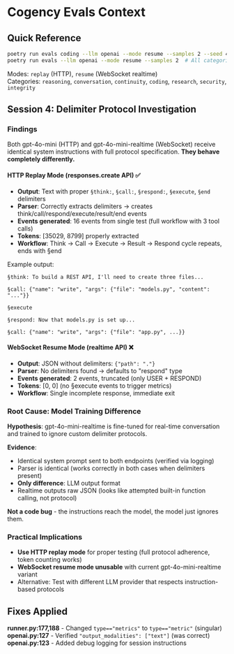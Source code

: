 # Cogency Evals Context

## Quick Reference

```bash
poetry run evals coding --llm openai --mode resume --samples 2 --seed 42
poetry run evals --llm openai --mode resume --samples 2  # All categories
```

Modes: `replay` (HTTP), `resume` (WebSocket realtime)  
Categories: `reasoning`, `conversation`, `continuity`, `coding`, `research`, `security`, `integrity`

## Session 4: Delimiter Protocol Investigation

### Findings

Both gpt-4o-mini (HTTP) and gpt-4o-mini-realtime (WebSocket) receive identical system instructions with full protocol specification. **They behave completely differently.**

#### HTTP Replay Mode (responses.create API) ✅
- **Output**: Text with proper `§think:`, `§call:`, `§respond:`, `§execute`, `§end` delimiters
- **Parser**: Correctly extracts delimiters → creates think/call/respond/execute/result/end events
- **Events generated**: 16 events from single test (full workflow with 3 tool calls)
- **Tokens**: [35029, 8799] properly extracted
- **Workflow**: Think → Call → Execute → Result → Respond cycle repeats, ends with §end

Example output:
```
§think: To build a REST API, I'll need to create three files...

§call: {"name": "write", "args": {"file": "models.py", "content": "..."}}

§execute

§respond: Now that models.py is set up...

§call: {"name": "write", "args": {"file": "app.py", ...}}
```

#### WebSocket Resume Mode (realtime API) ❌
- **Output**: JSON without delimiters: `{"path": "."}`
- **Parser**: No delimiters found → defaults to "respond" type
- **Events generated**: 2 events, truncated (only USER + RESPOND)
- **Tokens**: [0, 0] (no §execute events to trigger metrics)
- **Workflow**: Single incomplete response, immediate exit

### Root Cause: Model Training Difference

**Hypothesis**: gpt-4o-mini-realtime is fine-tuned for real-time conversation and trained to ignore custom delimiter protocols.

**Evidence**:
- Identical system prompt sent to both endpoints (verified via logging)
- Parser is identical (works correctly in both cases when delimiters present)
- **Only difference**: LLM output format
- Realtime outputs raw JSON (looks like attempted built-in function calling, not protocol)

**Not a code bug** - the instructions reach the model, the model just ignores them.

### Practical Implications
- **Use HTTP replay mode** for proper testing (full protocol adherence, token counting works)
- **WebSocket resume mode unusable** with current gpt-4o-mini-realtime variant
- Alternative: Test with different LLM provider that respects instruction-based protocols

## Fixes Applied

**runner.py:177,188** - Changed `type=="metrics"` to `type=="metric"` (singular)  
**openai.py:127** - Verified `"output_modalities": ["text"]` (was correct)  
**openai.py:123** - Added debug logging for session instructions
